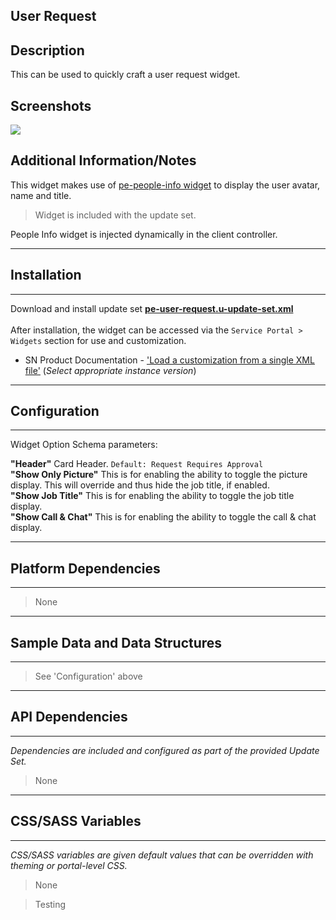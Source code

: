 ## User Request

## Description

This can be used to quickly craft a user request widget.

## Screenshots
![](../images/pe-user-request-1.gif)

## Additional Information/Notes

This widget makes use of [pe-people-info widget](https://github.com/platform-experience/serviceportal-widget-library/tree/master/people-card/pe-people-info) to display the user avatar, name and title.
> Widget is included with the update set.

People Info widget is injected dynamically in the client controller.

---
## Installation
---
Download and install update set **[pe-user-request.u-update-set.xml](pe-user-request.u-update-set.xml)** <br/><br/>
After installation, the widget can be accessed via the `Service Portal > Widgets` section for use and customization.<br/>
* SN Product Documentation - ['Load a customization from a single XML file'](https://docs.servicenow.com/search?q=Load+a+customization+from+a+single+XML+file)   (<i>Select appropriate instance version</i>)
---
## Configuration
---
Widget Option Schema parameters:

**"Header"** Card Header.  `Default: Request Requires Approval`<br/>
**"Show Only Picture"** This is for enabling the ability to toggle the picture display. This will override and thus hide the job title, if enabled.<br/>
**"Show Job Title"** This is for enabling the ability to toggle the job title display.<br/>
**"Show Call & Chat"** This is for enabling the ability to toggle the call & chat display.<br/>

---
## Platform Dependencies
---
> None
---
## Sample Data and Data Structures
---
> See 'Configuration' above
---
## API Dependencies
---
<i>Dependencies are included and configured as part of the provided Update Set.</i>
> None
---
## CSS/SASS Variables
---
_CSS/SASS variables are given default values that can be overridden with theming or portal-level CSS._
> None

> Testing